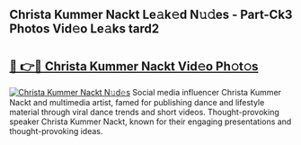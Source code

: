 ## Christa Kummer Nackt Le𝚊k𝚎d N𝚞𝚍es - Part-Ck3 Photos Vid𝚎o Le𝚊ks tard2

# <h2><a href="http://fb2ugj.evod.top/?m=Christa+Kummer+Nackt">🔗 👉🔴 Christa Kummer Nackt Vid𝚎o Ph𝚘t𝚘s</a></h2>

[![Christa Kummer Nackt N𝚞d𝚎s](https://i.imgur.com/8V9OHl7.gif)](http://fb2ugj.evod.top/?m=Christa+Kummer+Nackt)
Social media influencer Christa Kummer Nackt and multimedia artist, famed for publishing dance and lifestyle material through viral dance trends and short videos. Thought-provoking speaker Christa Kummer Nackt, known for their engaging presentations and thought-provoking ideas. 

